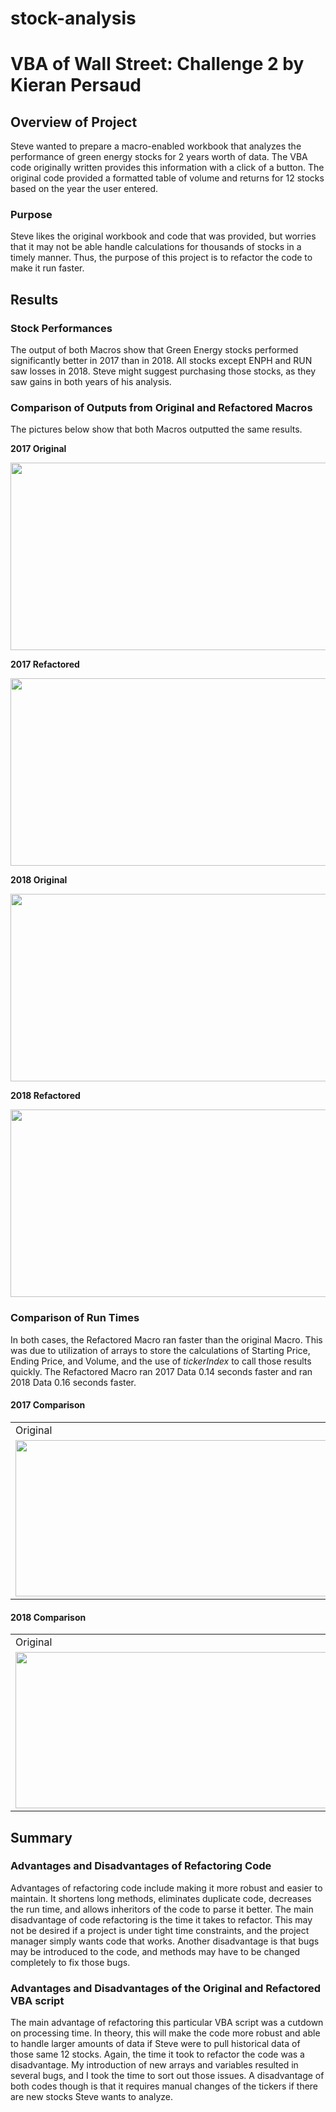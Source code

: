 
# stock-analysis
# VBA of Wall Street: Challenge 2 by Kieran Persaud
## Overview of Project

Steve wanted to prepare a macro-enabled workbook that analyzes the performance of green energy stocks for 2 years worth of data. The VBA code originally written provides this information with a click of a button. The original code provided a formatted table of volume and returns for 12 stocks based on the year the user entered. 
### Purpose

Steve likes the original workbook and code that was provided, but worries that it may not be able handle calculations for thousands of stocks in a timely manner. Thus, the purpose of this project is to refactor the code to make it run faster.
## Results

### Stock Performances

The output of both Macros show that Green Energy stocks performed significantly better in 2017 than in 2018. All stocks except ENPH and RUN saw losses in 2018. Steve might suggest purchasing those stocks, as they saw gains in both years of his analysis.

### Comparison of Outputs from Original and Refactored Macros

The pictures below show that both Macros outputted the same results. 

**2017 Original**

<img src="https://user-images.githubusercontent.com/84286467/123561395-19915600-d776-11eb-939d-7473b3e2b628.PNG" width="675" height="300">

**2017 Refactored**

<img src="https://user-images.githubusercontent.com/84286467/123561415-2ca42600-d776-11eb-90df-0fc1fe55165b.PNG" width="675" height="300">

**2018 Original**

<img src="https://user-images.githubusercontent.com/84286467/123561430-45acd700-d776-11eb-8387-5aaabba5401b.PNG" width="675" height="300">

**2018 Refactored**

<img src="https://user-images.githubusercontent.com/84286467/123561435-50676c00-d776-11eb-97c7-8aabe1e17247.PNG" width="675" height="300">

### Comparison of Run Times 

In both cases, the Refactored Macro ran faster than the original Macro. This was due to utilization of arrays to store the calculations of Starting Price, Ending Price, and Volume, and the use of _tickerIndex_ to call those results quickly. The Refactored Macro ran 2017 Data 0.14 seconds faster and ran 2018 Data 0.16 seconds faster.

#### 2017 Comparison

<table>
  <tr>
    <td>Original</td>
     <td>Refactored</td>
  </tr>
  <tr>
    <td><img src="https://user-images.githubusercontent.com/84286467/123562172-ef8e6280-d77a-11eb-9840-dcca4c5d69f8.PNG" width=500 height= 250></td>
    <td><img src="https://user-images.githubusercontent.com/84286467/123562190-19478980-d77b-11eb-846a-2420bf3cc2e1.PNG" width=500 height=250></td>
  </tr>
 </table>

#### 2018 Comparison

<table>
  <tr>
    <td>Original</td>
     <td>Refactored</td>
  </tr>
  <tr>
    <td><img src="https://user-images.githubusercontent.com/84286467/123562249-8529f200-d77b-11eb-8090-5531f29c786e.PNG" width=500 height= 250></td>
    <td><img src="https://user-images.githubusercontent.com/84286467/123562262-9672fe80-d77b-11eb-996a-bda317922637.PNG" width=500 height=250></td>
  </tr>
 </table>

## Summary
### Advantages and Disadvantages of Refactoring Code
Advantages of refactoring code include making it more robust and easier to maintain. It shortens long methods, eliminates duplicate code, decreases the run time, and allows inheritors of the code to parse it better.
The main disadvantage of code refactoring is the time it takes to refactor. This may not be desired if a project is under tight time constraints, and the project manager simply wants code that works. Another disadvantage is that bugs may be introduced to the code, and methods may have to be changed completely to fix those bugs.

### Advantages and Disadvantages of the Original and Refactored VBA script
The main advantage of refactoring this particular VBA script was a cutdown on processing time. In theory, this will make the code more robust and able to handle larger amounts of data if Steve were to pull historical data of those same 12 stocks. Again, the time it took to refactor the code was a disadvantage. My introduction of new arrays and variables resulted in several bugs, and I took the time to sort out those issues. A disadvantage of both codes though is that it requires manual changes of the tickers if there are new stocks Steve wants to analyze.
